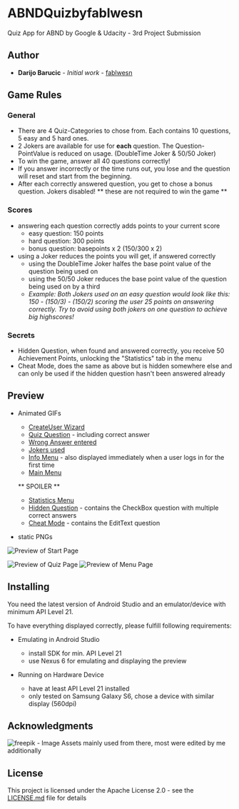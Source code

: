 # ABNDQuizbyfablwesn

Quiz App for ABND by Google & Udacity - 3rd Project Submission

## Author

* **Darijo Barucic** - *Initial work* - [fablwesn](https://github.com/fablwesn)

## Game Rules

### General

- There are 4 Quiz-Categories to chose from. Each contains 10 questions, 5 easy and 5 hard ones.
- 2 Jokers are available for use for **each** question. The Question-PointValue is reduced on usage. (DoubleTime Joker & 50/50 Joker)
- To win the game, answer all 40 questions correctly!
- If you answer incorrectly or the time runs out, you lose and the question will reset and start from the beginning.
- After each correctly answered question, you get to chose a bonus question. Jokers disabled! ** these are not required to win the game **

### Scores

- answering each question correctly adds points to your current score 
  - easy question:  150 points
  - hard question:  300 points
  - bonus question: basepoints x 2 (150/300 x 2)
- using a Joker reduces the points you will get, if answered correctly
  - using the DoubleTime Joker halfes the base point value of the question being used on
  - using the 50/50 Joker reduces the base point value of the question being used on by a third
  - _Example: Both Jokers used on an easy question would look like this: 150 - (150/3) - (150/2) scoring the user 25 points on answering correctly. Try to avoid using both jokers on one question to achieve big highscores!_
  
### Secrets

  - Hidden Question, when found and answered correctly, you receive 50 Achievement Points, unlocking the "Statistics" tab in the menu
  - Cheat Mode, does the same as above but is hidden somewhere else and can only be used if the hidden question hasn't been answered already

## Preview

- Animated GIFs

  - [CreateUser Wizard](https://raw.githubusercontent.com/fablwesn/ABNDQuizbyfablwesn/master/preview/preview_wizard.gif)
  - [Quiz Question](https://raw.githubusercontent.com/fablwesn/ABNDQuizbyfablwesn/master/preview/preview_correct_answer.gif) - including correct answer
  - [Wrong Answer entered](https://raw.githubusercontent.com/fablwesn/ABNDQuizbyfablwesn/master/preview/preview_wrong_answer.gif)
  - [Jokers used](https://raw.githubusercontent.com/fablwesn/ABNDQuizbyfablwesn/master/preview/preview_joker.gif)
  - [Info Menu](https://raw.githubusercontent.com/fablwesn/ABNDQuizbyfablwesn/master/preview/preview_menu_info.gif) - also displayed immediately when a user logs in for the first time
  - [Main Menu](https://raw.githubusercontent.com/fablwesn/ABNDQuizbyfablwesn/master/preview/preview_menu_menu.gif)
  
  ** SPOILER **
  - [Statistics Menu](https://raw.githubusercontent.com/fablwesn/ABNDQuizbyfablwesn/master/preview/preview_menu_statistics.gif)
  - [Hidden Question](https://raw.githubusercontent.com/fablwesn/ABNDQuizbyfablwesn/master/preview/preview_secret_question.gif) - contains the CheckBox question with multiple correct answers
  - [Cheat Mode](https://raw.githubusercontent.com/fablwesn/ABNDQuizbyfablwesn/master/preview/preview_cheat_mode.gif) - contains the EditText question 

- static PNGs

![Preview of Start Page](https://raw.githubusercontent.com/fablwesn/ABNDQuizbyfablwesn/master/preview/preview_abndquiz_startpage.PNG)

![Preview of Quiz Page](https://raw.githubusercontent.com/fablwesn/ABNDQuizbyfablwesn/master/preview/preview_abndquiz_quiz.PNG)
![Preview of Menu Page](https://raw.githubusercontent.com/fablwesn/ABNDQuizbyfablwesn/master/preview/preview_abndquiz_menu.PNG)

## Installing

You need the latest version of Android Studio and an emulator/device with minimum API Level 21.

To have everything displayed correctly, please fulfill following requirements:

- Emulating in Android Studio
  - install SDK for min. API Level 21
  - use Nexus 6 for emulating and displaying the preview

- Running on Hardware Device
  - have at least API Level 21 installed
  - only tested on Samsung Galaxy S6, chose a device with similar display (560dpi)

## Acknowledgments

![freepik](http://www.freepik.com/) - Image Assets mainly used from there, most were edited by me additionally 

## License

This project is licensed under the Apache License 2.0 - see the [LICENSE.md](LICENSE.md) file for details


